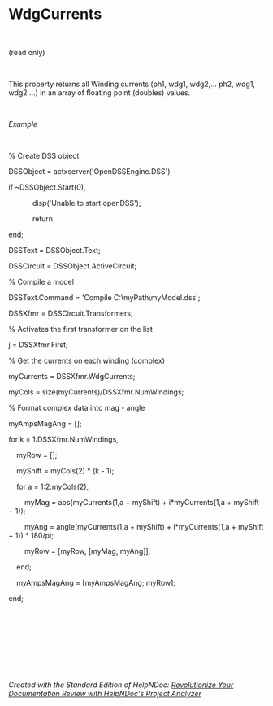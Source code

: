 # WdgCurrents

&nbsp;

(read only)

&nbsp;

This property returns all Winding currents (ph1, wdg1, wdg2,... ph2, wdg1, wdg2 ...) in an array of floating point (doubles) values.

&nbsp;

*Example*

&nbsp;

% Create DSS object

DSSObject = actxserver('OpenDSSEngine.DSS')

if ~DSSObject.Start(0),

&nbsp; &nbsp; &nbsp; &nbsp; &nbsp; &nbsp; disp('Unable to start openDSS');

&nbsp; &nbsp; &nbsp; &nbsp; &nbsp; &nbsp; return

end;

DSSText = DSSObject.Text;

DSSCircuit = DSSObject.ActiveCircuit;

% Compile a model &nbsp; &nbsp;

DSSText.Command = 'Compile C:\\myPath\\myModel.dss';

DSSXfmr = DSSCircuit.Transformers;

% Activates the first transformer on the list

j = DSSXfmr.First;

% Get the currents on each winding (complex)

myCurrents = DSSXfmr.WdgCurrents;

myCols = size(myCurrents)/DSSXfmr.NumWindings;

% Format complex data into mag - angle

myAmpsMagAng = \[\];

for k = 1:DSSXfmr.NumWindings,

&nbsp; &nbsp; myRow = \[\];

&nbsp; &nbsp; myShift = myCols(2) \* (k - 1);

&nbsp; &nbsp; for a = 1:2:myCols(2),

&nbsp; &nbsp; &nbsp; &nbsp; myMag = abs(myCurrents(1,a + myShift) + i\*myCurrents(1,a + myShift + 1));

&nbsp; &nbsp; &nbsp; &nbsp; myAng = angle(myCurrents(1,a + myShift) + i\*myCurrents(1,a + myShift + 1)) \* 180/pi;

&nbsp; &nbsp; &nbsp; &nbsp; myRow = \[myRow, \[myMag, myAng\]\];

&nbsp; &nbsp; end;

&nbsp; &nbsp; myAmpsMagAng = \[myAmpsMagAng; myRow\];

end;

&nbsp;

&nbsp;

&nbsp;

&nbsp;


***
_Created with the Standard Edition of HelpNDoc: [Revolutionize Your Documentation Review with HelpNDoc's Project Analyzer](<https://www.helpndoc.com/feature-tour/advanced-project-analyzer/>)_
